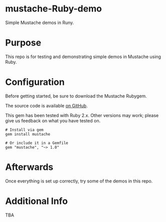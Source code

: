 mustache-Ruby-demo
====================

Simple Mustache demos in Runy.

Purpose
=======

This repo is for testing and demonstrating simple demos in Mustache using Ruby.

Configuration
=============

Before getting started, be sure to download the Mustache Rubygem.

The source code is available [on GitHub](https://github.com/mustache/mustache).

This gem has been tested with Ruby 2.x. Other versions may work; please give us feedback on what you have tested on. 

    # Install via gem
    gem install mustache

    # Or include it in a Gemfile
    gem "mustache", "~> 1.0"

Afterwards
==========

Once everything is set up correctly, try some of the demos in this repo.

Additional Info
===============

TBA